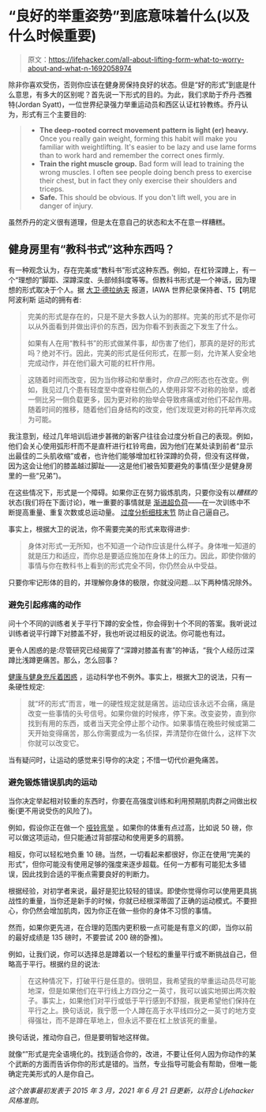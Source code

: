 # “良好的举重姿势”到底意味着什么(以及什么时候重要)

> 原文：<https://lifehacker.com/all-about-lifting-form-what-to-worry-about-and-what-n-1692058974>

除非你喜欢受伤，否则你应该在健身房保持良好的状态。但是“好的形式”到底是什么意思，有多大的区别呢？首先说一下形式的目的。为此，我们求助于乔丹·西雅特(Jordan Syatt)，一位世界纪录强力举重运动员和西区认证杠铃教练。乔丹认为，形式有三个主要目的:

> *   **The deep-rooted correct movement pattern is light (er) heavy.** Once you really gain weight, forming this habit will make you familiar with weightlifting. It's easier to be lazy and use lame forms than to work hard and remember the correct ones firmly.
> *   **Train the right muscle group.** Bad form will lead to training the wrong muscles. I often see people doing bench press to exercise their chest, but in fact they only exercise their shoulders and triceps.
> *   **Safe.** This should be obvious. If you don't lift well, you are in danger of injury.

虽然乔丹的定义很有道理，但是太在意自己的状态和太不在意一样糟糕。



## 健身房里有“教科书式”这种东西吗？

有一种观念认为，存在完美或“教科书”形式这种东西。例如，在杠铃深蹲上，有一个“理想的”脚距、深蹲深度、头部倾斜度等等。但教科书形式是一个神话，因为理想的形式取决于个人。据 [大卫·德拉纳夫](https://www.dellanave.com/) 报道，IAWA 世界纪录保持者、T5【明尼阿波利斯 运动的拥有者:

> 完美的形式是存在的，只是不是大多数人认为的那样。完美的形式不是你可以从外面看到并做出评价的东西，因为你看不到表面之下发生了什么。
> 
> 如果有人在用“教科书”的形式做某件事，却伤害了他们，那真的是好的形式吗？绝对不行。因此，完美的形式是任何形式，在那一刻，允许某人安全地完成动作，并在他们最大可能的杠杆作用。

> 这随着时间而改变，因为当你移动和举重时，*你自己的*形态也在改变。例如，我见过几个患有轻度至中度脊柱侧凸的人使用非常不对称的抬举，或者一侧比另一侧负载更多，因为更对称的抬举会导致疼痛或对他们不起作用。随着时间的推移，随着他们自身结构的改变，他们发现更对称的托举再次成为可能。

我注意到，经过几年培训后进步甚微的新客户往往会过度分析自己的表现。例如，他们会关心使用弧形杆而不是直杆进行杠铃弯曲，因为他们在某处读到前者“显示出最佳的二头肌收缩”或者，也许他们能够增加杠铃深蹲的负荷，但没有这样做，因为这会让他们的膝盖越过脚趾——这是他们被告知要避免的事情(至少是健身房里的一些“兄弟”)。

在这些情况下，形式是一个障碍。如果你正在努力锻炼肌肉，只要你没有以*糟糕的*状态(我们将在下面讨论)，唯一重要的事情就是 [渐进超负荷](http://en.wikipedia.org/wiki/Progressive_overload)——在一次训练中不断提高重量、重复次数或总运动量。 [过度分析细枝末节](http://www.bodyrecomposition.com/fat-loss/fundamental-principles-versus-minor-details.html/) 防止自己逼自己。

事实上，根据大卫的说法，你不需要完美的形式来取得进步:

> 身体对形式一无所知，也不知道一个动作应该是什么样子。身体唯一知道的就是压力和适应，而你总是要适应施加在身体上的压力。因此，即使你做的事情与你在教科书上看到的形式完全不同，你仍然会从中受益。

只要你牢记形体的目的，并理解你身体的极限，你就没问题...以下两种情况除外。

### 避免引起疼痛的动作

问十个不同的训练者关于平行下蹲的安全性，你会得到十个不同的答案。我听说过训练者说平行蹲下对膝盖不好，我也听说过相反的说法。你可能也有过。

更令人困惑的是:尽管研究已经揭穿了“深蹲对膝盖有害”的神话，“我个人经历过深蹲比浅蹲更痛苦。那么，怎么回事？

[健康与健身充斥着困惑](http://lifehacker.com/why-theres-so-much-confusion-over-nutrition-and-fitness-1572870867) ，运动科学也不例外。事实上，根据大卫的说法，只有一条硬性规定:

> 就“坏的形式”而言，唯一的硬性规定就是痛苦。运动应该永远不会痛，痛是改变一些事情的头号信号。如果你做的时候疼，停下来。改变姿势，直到你找到有用的东西，或者当天完全停止那个动作。如果事情在晚些时候或第二天开始变得痛苦，那么你需要成为一名侦探，弄清楚你在做什么，这样下次你就可以改变它。

当有疑问时，让运动的感觉来引导你的决定；不惜一切代价避免痛苦。

### 避免锻炼错误肌肉的运动

当你决定举起相对较重的东西时，你要在高强度训练和利用预期肌肉群之间做出权衡(更不用说受伤的风险了)。

例如，假设你正在做一个 [哑铃弯举](https://www.youtube.com/watch?v=av7-8igSXTs) 。如果你的体重有点过高，比如说 50 磅，你可以做这项运动，但只能通过背部摆动和使用更多的肩膀。

相反，你可以轻松地负重 10 磅。当然，一切看起来都很好，你正在使用“完美的形式”，但你可能没有使用足够的强度来逐步超载。任何一方都有可能犯太多错误，因此找到合适的平衡点需要良好的判断力。

根据经验，对初学者来说，最好是犯比较轻的错误。即使你觉得你可以使用更具挑战性的重量，当你还是新手的时候，你就已经根深蒂固了正确的运动模式。不要担心，你仍然会增加肌肉，因为你正在做一些你的身体不习惯的事情。

然而，如果你更先进，在合理的范围内更积极一点可能是有意义的(即，当你以前的最好成绩是 135 磅时，不要尝试 200 磅的卧推)。

例如，让我们说，你可以选择总是蹲着以一个轻松的重量平行或不断挑战自己，但略高于平行。根据约旦的说法:

> 在这种情况下，打破平行是任意的。很明显，我希望我的举重运动员尽可能地深，但是如果他们在平行线上方四分之一英寸，我可以诚实地掷出两次骰子。事实上，如果他们对平行或低于平行感到不舒服，我更希望他们保持在平行之上。换句话说，我宁愿一个人蹲在高于水平线四分之一英寸的地方变得强壮，而不是蹲在草地上，但永远不要在杠上放该死的重量。

换句话说，推动你自己，但是要明智地这样做。

就像“”形式是完全语境化的。找到适合你的，改进，不要让任何人因为你动作的某个武断的方面而告诉你你的形式是错的。当然，专业指导可能会有帮助，但唯一能确定完美形式的人是你自己。

*这个故事最初发表于 2015 年 3 月，2021 年 6 月 21 日更新，以符合 Lifehacker 风格准则。*